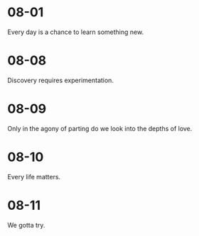 # 08-01

Every day is a chance to learn something new.

# 08-08

Discovery requires experimentation.

# 08-09

Only in the agony of parting do we look into the depths of love.

# 08-10

Every life matters.

# 08-11

We gotta try.
